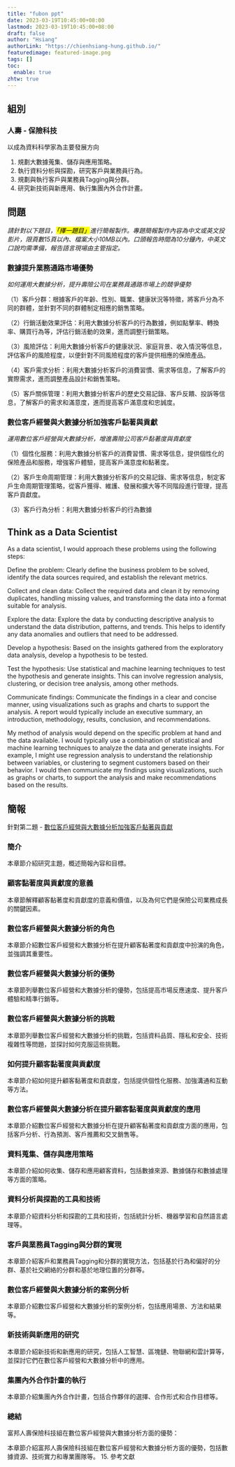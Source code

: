 ```yaml
---
title: "fubon ppt"
date: 2023-03-19T10:45:00+08:00
lastmod: 2023-03-19T10:45:00+08:00
draft: false
author: "Hsiang"
authorLink: "https://chienhsiang-hung.github.io/"
featuredimage: featured-image.png
tags: []
toc:
  enable: true
zhtw: true
---
```

## 組別
### 人壽 - 保險科技
以成為資料科學家為主要發展方向

1. 規劃大數據蒐集、儲存與應用策略。
2. 執行資料分析與探勘，研究客戶與業務員行為。
3. 規劃與執行客戶與業務員Tagging與分群。
4. 研究新技術與新應用、執行集團內外合作計畫。

## 問題
*請針對以下題目，<mark>「擇一題目」</mark>進行簡報製作。專題簡報製作內容為中文或英文投影片，限頁數15頁以內、檔案大小10MB以內。口頭報告時間為10分鐘內，中英文口說均需準備，報告語言現場由主管指定。*
### 數據提升業務通路市場優勢
*如何運用大數據分析，提升壽險公司在業務員通路市場上的競爭優勢*

（1）客戶分群：根據客戶的年齡、性別、職業、健康狀況等特徵，將客戶分為不同的群體，並針對不同的群體制定相應的銷售策略。

（2）行銷活動效果評估：利用大數據分析客戶的行為數據，例如點擊率、轉換率、購買行為等，評估行銷活動的效果，進而調整行銷策略。

（3）風險評估：利用大數據分析客戶的健康狀況、家庭背景、收入情況等信息，評估客戶的風險程度，以便針對不同風險程度的客戶提供相應的保險產品。

（4）客戶需求分析：利用大數據分析客戶的消費習慣、需求等信息，了解客戶的實際需求，進而調整產品設計和銷售策略。

（5）客戶關係管理：利用大數據分析客戶的歷史交易記錄、客戶反饋、投訴等信息，了解客戶的需求和滿意度，進而提高客戶滿意度和忠誠度。

### 數位客戶經營與大數據分析加強客戶黏著與貢獻
*運用數位客戶經營與大數據分析，增進壽險公司客戶黏著度與貢獻度*

（1）個性化服務：利用大數據分析客戶的消費習慣、需求等信息，提供個性化的保險產品和服務，增強客戶體驗，提高客戶滿意度和黏著度。

（2）客戶生命周期管理：利用大數據分析客戶的交易記錄、需求等信息，制定客戶生命周期管理策略，從客戶獲得、維護、發展和擴大等不同階段進行管理，提高客戶貢獻度。

（3）客戶行為分析：利用大數據分析客戶的行為數據

## Think as a Data Scientist
As a data scientist, I would approach these problems using the following steps:

Define the problem: Clearly define the business problem to be solved, identify the data sources required, and establish the relevant metrics.

Collect and clean data: Collect the required data and clean it by removing duplicates, handling missing values, and transforming the data into a format suitable for analysis.

Explore the data: Explore the data by conducting descriptive analysis to understand the data distribution, patterns, and trends. This helps to identify any data anomalies and outliers that need to be addressed.

Develop a hypothesis: Based on the insights gathered from the exploratory data analysis, develop a hypothesis to be tested.

Test the hypothesis: Use statistical and machine learning techniques to test the hypothesis and generate insights. This can involve regression analysis, clustering, or decision tree analysis, among other methods.

Communicate findings: Communicate the findings in a clear and concise manner, using visualizations such as graphs and charts to support the analysis. A report would typically include an executive summary, an introduction, methodology, results, conclusion, and recommendations.

My method of analysis would depend on the specific problem at hand and the data available. I would typically use a combination of statistical and machine learning techniques to analyze the data and generate insights. For example, I might use regression analysis to understand the relationship between variables, or clustering to segment customers based on their behavior. I would then communicate my findings using visualizations, such as graphs or charts, to support the analysis and make recommendations based on the results.

## 簡報
針對第二題 - [數位客戶經營與大數據分析加強客戶黏著與貢獻](#數位客戶經營與大數據分析加強客戶黏著與貢獻)
### 簡介
本章節介紹研究主題，概述簡報內容和目標。
### 顧客黏著度與貢獻度的意義
本章節解釋顧客黏著度和貢獻度的意義和價值，以及為何它們是保險公司業務成長的關鍵因素。
### 數位客戶經營與大數據分析的角色
本章節介紹數位客戶經營和大數據分析在提升顧客黏著度和貢獻度中扮演的角色，並強調其重要性。
### 數位客戶經營與大數據分析的優勢
本章節列舉數位客戶經營和大數據分析的優勢，包括提高市場反應速度、提升客戶體驗和精準行銷等。
### 數位客戶經營與大數據分析的挑戰
本章節列舉數位客戶經營和大數據分析的挑戰，包括資料品質、隱私和安全、技術複雜性等問題，並探討如何克服這些挑戰。
### 如何提升顧客黏著度與貢獻度
本章節介紹如何提升顧客黏著度和貢獻度，包括提供個性化服務、加強溝通和互動等方法。
### 數位客戶經營與大數據分析在提升顧客黏著度與貢獻度的應用
本章節介紹數位客戶經營和大數據分析在提升顧客黏著度和貢獻度方面的應用，包括客戶分析、行為預測、客戶推薦和交叉銷售等。
### 資料蒐集、儲存與應用策略
本章節介紹如何收集、儲存和應用顧客資料，包括數據來源、數據儲存和數據處理等方面的策略。
### 資料分析與探勘的工具和技術
本章節介紹資料分析和探勘的工具和技術，包括統計分析、機器學習和自然語言處理等。
### 客戶與業務員Tagging與分群的實現
本章節介紹客戶和業務員Tagging和分群的實現方法，包括基於行為和偏好的分群、基於社交網絡的分群和基於地理位置的分群等。
### 數位客戶經營與大數據分析的案例分析
本章節介紹數位客戶經營和大數據分析的案例分析，包括應用場景、方法和結果等。
### 新技術與新應用的研究
本章節介紹新技術和新應用的研究，包括人工智慧、區塊鏈、物聯網和雲計算等，並探討它們在數位客戶經營和大數據分析中的應用。
### 集團內外合作計畫的執行
本章節介紹集團內外合作計畫，包括合作夥伴的選擇、合作形式和合作目標等。
### 總結
富邦人壽保險科技組在數位客戶經營與大數據分析方面的優勢：

本章節介紹富邦人壽保險科技組在數位客戶經營和大數據分析方面的優勢，包括數據資源、技術實力和專業團隊等。
15.  參考文獻
